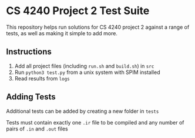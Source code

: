 # CS 4240 Project 2 Test Suite
This repository helps run solutions for CS 4240 project 2 against a range of tests, as well as making it simple to add more.
## Instructions
1. Add all project files (including `run.sh` and `build.sh`) in `src`
2. Run `python3 test.py` from a unix system with SPIM installed
3. Read results from `logs`

## Adding Tests
Additional tests can be added by creating a new folder in `tests`

Tests must contain exactly one `.ir` file to be compiled and any number of pairs of `.in` and `.out` files